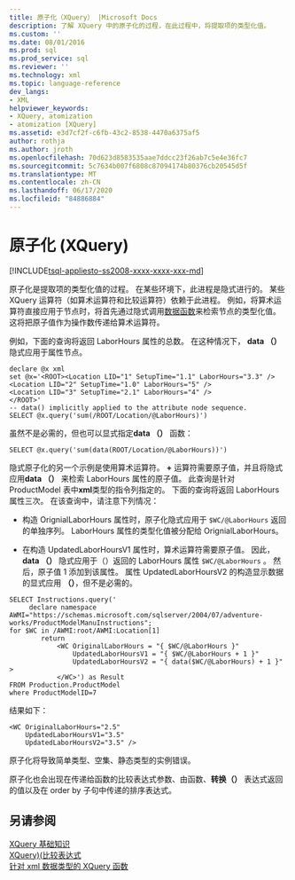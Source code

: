 ```yaml
---
title: 原子化（XQuery） |Microsoft Docs
description: 了解 XQuery 中的原子化的过程，在此过程中，将提取项的类型化值。
ms.custom: ''
ms.date: 08/01/2016
ms.prod: sql
ms.prod_service: sql
ms.reviewer: ''
ms.technology: xml
ms.topic: language-reference
dev_langs:
- XML
helpviewer_keywords:
- XQuery, atomization
- atomization [XQuery]
ms.assetid: e3d7cf2f-c6fb-43c2-8538-4470a6375af5
author: rothja
ms.author: jroth
ms.openlocfilehash: 70d623d8583535aae7ddcc23f26ab7c5e4e36fc7
ms.sourcegitcommit: 5c7634b007f6808c87094174b80376cb20545d5f
ms.translationtype: MT
ms.contentlocale: zh-CN
ms.lasthandoff: 06/17/2020
ms.locfileid: "84886884"
---
```

# <a name="atomization-xquery"></a>原子化 (XQuery)
[!INCLUDE[tsql-appliesto-ss2008-xxxx-xxxx-xxx-md](../includes/tsql-appliesto-ss2008-xxxx-xxxx-xxx-md.md)]

  原子化是提取项的类型化值的过程。 在某些环境下，此进程是隐式进行的。 某些 XQuery 运算符（如算术运算符和比较运算符）依赖于此进程。 例如，将算术运算符直接应用于节点时，将首先通过隐式调用[数据函数](../xquery/data-accessor-functions-data-xquery.md)来检索节点的类型化值。 这将把原子值作为操作数传递给算术运算符。  
  
 例如，下面的查询将返回 LaborHours 属性的总数。 在这种情况下， **data （）** 隐式应用于属性节点。  
  
```  
declare @x xml  
set @x='<ROOT><Location LID="1" SetupTime="1.1" LaborHours="3.3" />  
<Location LID="2" SetupTime="1.0" LaborHours="5" />  
<Location LID="3" SetupTime="2.1" LaborHours="4" />  
</ROOT>'  
-- data() implicitly applied to the attribute node sequence.  
SELECT @x.query('sum(/ROOT/Location/@LaborHours)')  
```  
  
 虽然不是必需的，但也可以显式指定**data （）** 函数：  
  
```  
SELECT @x.query('sum(data(ROOT/Location/@LaborHours))')  
```  
  
 隐式原子化的另一个示例是使用算术运算符。 **+** 运算符需要原子值，并且将隐式应用**data （）** 来检索 LaborHours 属性的原子值。 此查询是针对 ProductModel 表中**xml**类型的指令列指定的。 下面的查询将返回 LaborHours 属性三次。 在该查询中，请注意下列情况：  
  
-   构造 OrignialLaborHours 属性时，原子化隐式应用于 `$WC/@LaborHours` 返回的单独序列。 LaborHours 属性的类型化值被分配给 OrignialLaborHours。  
  
-   在构造 UpdatedLaborHoursV1 属性时，算术运算符需要原子值。 因此， **data （）** 隐式应用于（）返回的 LaborHours 属性 `$WC/@LaborHours` 。 然后，原子值 1 添加到该属性。 属性 UpdatedLaborHoursV2 的构造显示数据的显式应用 **（）**，但不是必需的。  
  
```  
SELECT Instructions.query('  
     declare namespace AWMI="https://schemas.microsoft.com/sqlserver/2004/07/adventure-works/ProductModelManuInstructions";  
for $WC in /AWMI:root/AWMI:Location[1]  
        return  
            <WC OriginalLaborHours = "{ $WC/@LaborHours }"  
                UpdatedLaborHoursV1 = "{ $WC/@LaborHours + 1 }"   
                UpdatedLaborHoursV2 = "{ data($WC/@LaborHours) + 1 }" >  
            </WC>') as Result  
FROM Production.ProductModel  
where ProductModelID=7  
```  
  
 结果如下：  
  
```  
<WC OriginalLaborHours="2.5"   
    UpdatedLaborHoursV1="3.5"   
    UpdatedLaborHoursV2="3.5" />  
```  
  
 原子化将导致简单类型、空集、静态类型的实例错误。  
  
 原子化也会出现在传递给函数的比较表达式参数、由函数、**转换（）** 表达式返回的值以及在 order by 子句中传递的排序表达式。  
  
## <a name="see-also"></a>另请参阅  
 [XQuery 基础知识](../xquery/xquery-basics.md)   
 [XQuery&#41;&#40;比较表达式](../xquery/comparison-expressions-xquery.md)   
 [针对 xml 数据类型的 XQuery 函数](../xquery/xquery-functions-against-the-xml-data-type.md)  
  
  
